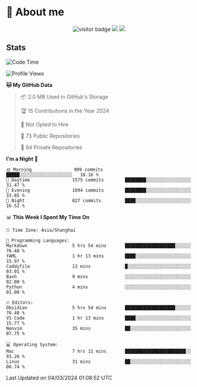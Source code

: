 <!-- ![](https://youpai.roccoshi.top/img/20200804214216.png) -->

# 🧐 About me
 
<p align="center">
<img src="https://visitor-badge.laobi.icu/badge?page_id=Lincest.Lincest&title=hits" alt="visitor badge"/>
<a href="mailto:imroccoshi@gmail.com"><img src="https://img.shields.io/badge/gmail-imroccoshi%40gmail.com-red"></a>
<a href="https://blog.roccoshi.top"><img src="https://img.shields.io/badge/blog-roccoshi-green"></a>
</p>

## Stats

<!--START_SECTION:waka-->
![Code Time](http://img.shields.io/badge/Code%20Time-995%20hrs%2045%20mins-blue)

![Profile Views](http://img.shields.io/badge/Profile%20Views-0-blue)

**🐱 My GitHub Data** 

> 📦 2.0 MB Used in GitHub's Storage 
 > 
> 🏆 15 Contributions in the Year 2024
 > 
> 🚫 Not Opted to Hire
 > 
> 📜 73 Public Repositories 
 > 
> 🔑 64 Private Repositories 
 > 
**I'm a Night 🦉** 

```text
🌞 Morning                909 commits         █████░░░░░░░░░░░░░░░░░░░░   18.16 % 
🌆 Daytime                1575 commits        ████████░░░░░░░░░░░░░░░░░   31.47 % 
🌃 Evening                1694 commits        ████████░░░░░░░░░░░░░░░░░   33.85 % 
🌙 Night                  827 commits         ████░░░░░░░░░░░░░░░░░░░░░   16.52 % 
```


📊 **This Week I Spent My Time On** 

```text
🕑︎ Time Zone: Asia/Shanghai

💬 Programming Languages: 
Markdown                 5 hrs 54 mins       ███████████████████░░░░░░   76.48 % 
YAML                     1 hr 13 mins        ████░░░░░░░░░░░░░░░░░░░░░   15.97 % 
Caddyfile                13 mins             █░░░░░░░░░░░░░░░░░░░░░░░░   03.01 % 
Bash                     9 mins              ░░░░░░░░░░░░░░░░░░░░░░░░░   02.00 % 
Python                   4 mins              ░░░░░░░░░░░░░░░░░░░░░░░░░   01.00 % 

🔥 Editors: 
Obsidian                 5 hrs 54 mins       ███████████████████░░░░░░   76.48 % 
VS Code                  1 hr 13 mins        ████░░░░░░░░░░░░░░░░░░░░░   15.77 % 
Neovim                   35 mins             ██░░░░░░░░░░░░░░░░░░░░░░░   07.75 % 

💻 Operating System: 
Mac                      7 hrs 11 mins       ███████████████████████░░   93.26 % 
Linux                    31 mins             ██░░░░░░░░░░░░░░░░░░░░░░░   06.74 % 
```


 Last Updated on 04/03/2024 01:08:52 UTC
<!--END_SECTION:waka-->


